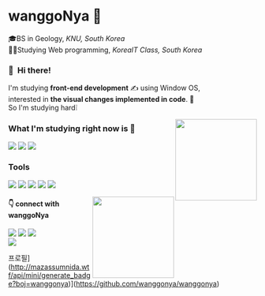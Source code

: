 # wanggoNya 🍊

<p>
  🎓BS in Geology, <i>KNU, South Korea</i><br>
  🧑‍💻Studying Web programming, <i>KoreaIT Class, South Korea</i>
</b></p>


  
### 👋&nbsp; Hi there! 

I'm studying <b>front-end development</b> ✍️ using Window OS,
<br>interested in <b>the visual changes implemented in code</b>. 🌟 <br>
So I'm studying hard❕
  
  <img align='right' src="https://github-readme-stats.vercel.app/api?username=wanggoNya&theme=gruvbox" height="165">
    
### What I'm studying right now is 🏃
<p>
  <img src="https://img.shields.io/badge/Java-007396?style=flat-square&logo=Java&logoColor=white"/>
  <img src="https://img.shields.io/badge/Python-3776AB?style=flat-square&logo=python&logoColor=white"/>
  <img src="https://img.shields.io/badge/JavaScript-F7DF1E?style=flat-square&logo=Javascript&logoColor=black"/>
  
</p>
 
### Tools
   
<p>
  <img src="https://img.shields.io/badge/VScode-007ACC?style=flat-square&logo=visualstudiocode&logoColor=white"/>
  <img src="https://img.shields.io/badge/Eclipse-2C2255?style=flat-square&logo=Eclipseide&logoColor=white"/>
  <img src="https://img.shields.io/badge/Anaconda-44A833?style=flat-square&logo=Anaconda&logoColor=white"/>
  <img src="https://img.shields.io/badge/Jupyter-F37626?style=flat-square&logo=Jupyter&logoColor=white"/>
  <img src="https://img.shields.io/badge/Git-F05032?style=flat-square&logo=Git&logoColor=white"/>
</p>

   <img align='right' src="https://github-readme-stats.vercel.app/api/top-langs/?username=wanggoNya&layout=compact&&theme=gruvbox" height="165">

#### 👇 connect with wanggoNya

<p>
  <a href=https://wanggonya.tistory.com/ target="_blank"><img src="https://img.shields.io/badge/TECH BLOG-FFE4B5?style=flat-square&logo=tvtime&logoColor=black"/></a>
  <a href="mailto:tndus6384@naver.com" target="_blank"><img src="https://img.shields.io/badge/EMAIL-82E0AA?style=flat-square&logo=naver&logoColor=black"/></a>
  <a href="https://github.com/wanggoNya" target="_blank"><img src="https://img.shields.io/badge/GITHUB-D7DBDD?style=flat-square&logo=github&logoColor=black"/></a><br>
  <a href="https://hits.seeyoufarm.com"><img src="https://hits.seeyoufarm.com/api/count/incr/badge.svg?url=https%3A%2F%2Fgithub.com%2FwanggoNya&count_bg=%239DA09A&title_bg=%23E5BF49&icon=github.svg&icon_color=%23000000&title=Github&edge_flat=true"/></a>


</p>

프로필](http://mazassumnida.wtf/api/mini/generate_badge?boj=wanggonya)](https://github.com/wanggonya/wanggonya)
